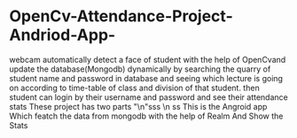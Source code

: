 # OpenCv-Attendance-Project-Andriod-App-
webcam automatically detect a face of student with the help of OpenCvand update the database(Mongodb) dynamically by searching the quarry of student name and password in database and seeing which lecture is going on according to time-table of class and division of that student. then student can login by their username and password and see their attendance stats
These project has two parts "\n"sss \n ss
This is the Angroid app Which featch the data from mongodb with the help of Realm And Show the Stats
